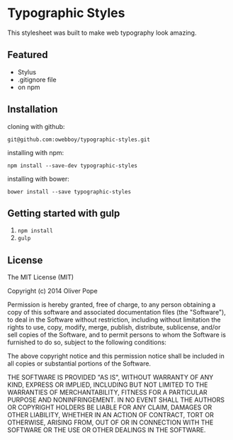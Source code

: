 # Typographic Styles

This stylesheet was built to make web typography look amazing.

## Featured

- Stylus
- .gitignore file
- on npm

## Installation

cloning with github:

`git@github.com:owebboy/typographic-styles.git`

installing with npm:

`npm install --save-dev typographic-styles`

installing with bower:

`bower install --save typographic-styles`

## Getting started with gulp

1. `npm install`
2. `gulp`

## License
The MIT License (MIT)

Copyright (c) 2014 Oliver Pope

Permission is hereby granted, free of charge, to any person obtaining a copy
of this software and associated documentation files (the "Software"), to deal
in the Software without restriction, including without limitation the rights
to use, copy, modify, merge, publish, distribute, sublicense, and/or sell
copies of the Software, and to permit persons to whom the Software is
furnished to do so, subject to the following conditions:

The above copyright notice and this permission notice shall be included in
all copies or substantial portions of the Software.

THE SOFTWARE IS PROVIDED "AS IS", WITHOUT WARRANTY OF ANY KIND, EXPRESS OR
IMPLIED, INCLUDING BUT NOT LIMITED TO THE WARRANTIES OF MERCHANTABILITY,
FITNESS FOR A PARTICULAR PURPOSE AND NONINFRINGEMENT. IN NO EVENT SHALL THE
AUTHORS OR COPYRIGHT HOLDERS BE LIABLE FOR ANY CLAIM, DAMAGES OR OTHER
LIABILITY, WHETHER IN AN ACTION OF CONTRACT, TORT OR OTHERWISE, ARISING FROM,
OUT OF OR IN CONNECTION WITH THE SOFTWARE OR THE USE OR OTHER DEALINGS IN
THE SOFTWARE.